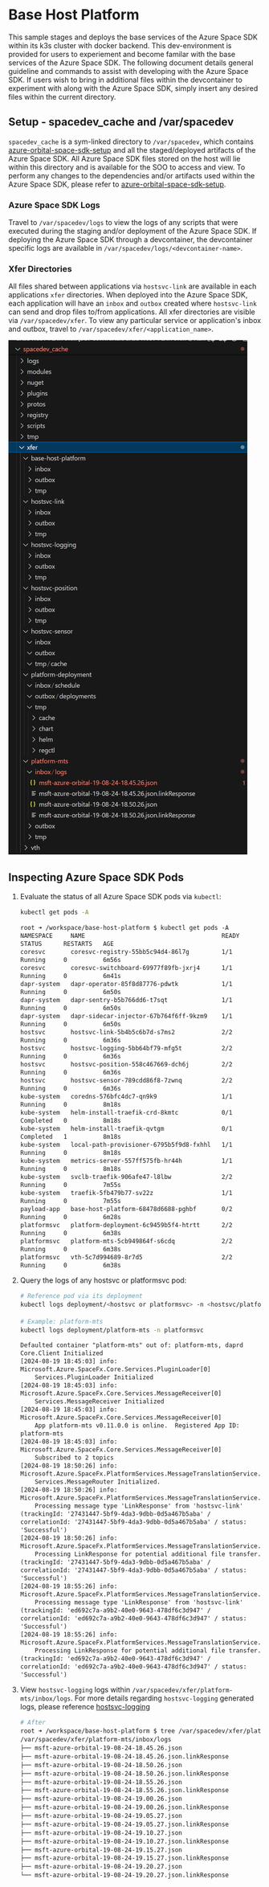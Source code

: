 # Base Host Platform

This sample stages and deploys the base services of the Azure Space SDK within its k3s cluster with docker backend. This dev-environment is provided for users to experiement and become familar with the base services of the Azure Space SDK. The following document details general guideline and commands to assist with developing with the Azure Space SDK. If users wish to bring in additional files within the devcontainer to experiment with along with the Azure Space SDK, simply insert any desired files within the current directory.

## Setup - spacedev_cache and /var/spacedev

`spacedev_cache` is a sym-linked directory to `/var/spacedev`, which contains [azure-orbital-space-sdk-setup](https://github.com/microsoft/azure-orbital-space-sdk-setup) and all the staged/deployed artifacts of the Azure Space SDK. All Azure Space SDK files stored on the host will lie within this directory and is available for the SOO to access and view. To perform any changes to the dependencies and/or artifacts used within the Azure Space SDK, please refer to [azure-orbital-space-sdk-setup](https://github.com/microsoft/azure-orbital-space-sdk-setup).

### Azure Space SDK Logs

Travel to `/var/spacedev/logs` to view the logs of any scripts that were executed during the staging and/or deployment of the Azure Space SDK. If deploying the Azure Space SDK through a devcontainer, the devcontainer specific logs are available in `/var/spacedev/logs/<devcontainer-name>`.

### Xfer Directories

All files shared between applications via `hostsvc-link` are available in each applications `xfer` directories. When deployed into the Azure Space SDK, each application will have an `inbox` and `outbox` created where `hostsvc-link` can send and drop files to/from applications. All xfer directories are visible via `/var/spacedev/xfer`. To view any particular service or application's inbox and outbox, travel to `/var/spacedev/xfer/<application_name>`.

![xfer](images/xfer.png)


## Inspecting Azure Space SDK Pods

1. Evaluate the status of all Azure Space SDK pods via `kubectl`:
    ```bash
    kubectl get pods -A
    ```
    ```text
    root ➜ /workspace/base-host-platform $ kubectl get pods -A
    NAMESPACE     NAME                                      READY   STATUS      RESTARTS   AGE
    coresvc       coresvc-registry-55bb5c94d4-86l7g         1/1     Running     0          6m56s
    coresvc       coresvc-switchboard-69977f89fb-jxrj4      1/1     Running     0          6m41s
    dapr-system   dapr-operator-85f8d87776-pdwtk            1/1     Running     0          6m50s
    dapr-system   dapr-sentry-b5b766dd6-t7sqt               1/1     Running     0          6m50s
    dapr-system   dapr-sidecar-injector-67b764f6ff-9kzm9    1/1     Running     0          6m50s
    hostsvc       hostsvc-link-5b4b5c6b7d-s7ms2             2/2     Running     0          6m36s
    hostsvc       hostsvc-logging-5bb64bf79-mfg5t           2/2     Running     0          6m36s
    hostsvc       hostsvc-position-558c467669-dch6j         2/2     Running     0          6m36s
    hostsvc       hostsvc-sensor-789cdd86f8-7zwnq           2/2     Running     0          6m36s
    kube-system   coredns-576bfc4dc7-qn9k9                  1/1     Running     0          8m18s
    kube-system   helm-install-traefik-crd-8kmtc            0/1     Completed   0          8m18s
    kube-system   helm-install-traefik-qvtgm                0/1     Completed   1          8m18s
    kube-system   local-path-provisioner-6795b5f9d8-fxhhl   1/1     Running     0          8m18s
    kube-system   metrics-server-557ff575fb-hr44h           1/1     Running     0          8m18s
    kube-system   svclb-traefik-906afe47-l8lbw              2/2     Running     0          7m55s
    kube-system   traefik-5fb479b77-sv22z                   1/1     Running     0          7m55s
    payload-app   base-host-platform-68478d6688-pghbf       0/2     Running     0          6m28s
    platformsvc   platform-deployment-6c9459b5f4-htrtt      2/2     Running     0          6m38s
    platformsvc   platform-mts-5cb949864f-s6cdq             2/2     Running     0          6m38s
    platformsvc   vth-5c7d994689-8r7d5                      2/2     Running     0          6m38s
    ```

1. Query the logs of any hostsvc or platformsvc pod:
    ```bash
    # Reference pod via its deployment
    kubectl logs deployment/<hostsvc or platformsvc> -n <hostsvc/platformsvc namespace>

    # Example: platform-mts
    kubectl logs deployment/platform-mts -n platformsvc
    ```
    ```text
    Defaulted container "platform-mts" out of: platform-mts, daprd
    Core.Client Initialized
    [2024-08-19 18:45:03] info: Microsoft.Azure.SpaceFx.Core.Services.PluginLoader[0]
        Services.PluginLoader Initialized
    [2024-08-19 18:45:03] info: Microsoft.Azure.SpaceFx.Core.Services.MessageReceiver[0]
        Services.MessageReceiver Initialized
    [2024-08-19 18:45:03] info: Microsoft.Azure.SpaceFx.Core.Services.MessageReceiver[0]
        App platform-mts v0.11.0.0 is online.  Registered App ID: platform-mts
    [2024-08-19 18:45:03] info: Microsoft.Azure.SpaceFx.Core.Services.MessageReceiver[0]
        Subscribed to 2 topics
    [2024-08-19 18:50:26] info: Microsoft.Azure.SpaceFx.PlatformServices.MessageTranslationService.Utils.MessageRouter[0]
        Services.MessageRouter Initialized.
    [2024-08-19 18:50:26] info: Microsoft.Azure.SpaceFx.PlatformServices.MessageTranslationService.MessageHandler[0]
        Processing message type 'LinkResponse' from 'hostsvc-link' (trackingId: '27431447-5bf9-4da3-9dbb-0d5a467b5aba' / correlationId: '27431447-5bf9-4da3-9dbb-0d5a467b5aba' / status: 'Successful')
    [2024-08-19 18:50:26] info: Microsoft.Azure.SpaceFx.PlatformServices.MessageTranslationService.MessageHandler[0]
        Processing LinkResponse for potential additional file transfer.(trackingId: '27431447-5bf9-4da3-9dbb-0d5a467b5aba' / correlationId: '27431447-5bf9-4da3-9dbb-0d5a467b5aba' / status: 'Successful')
    [2024-08-19 18:55:26] info: Microsoft.Azure.SpaceFx.PlatformServices.MessageTranslationService.MessageHandler[0]
        Processing message type 'LinkResponse' from 'hostsvc-link' (trackingId: 'ed692c7a-a9b2-40e0-9643-478df6c3d947' / correlationId: 'ed692c7a-a9b2-40e0-9643-478df6c3d947' / status: 'Successful')
    [2024-08-19 18:55:26] info: Microsoft.Azure.SpaceFx.PlatformServices.MessageTranslationService.MessageHandler[0]
        Processing LinkResponse for potential additional file transfer.(trackingId: 'ed692c7a-a9b2-40e0-9643-478df6c3d947' / correlationId: 'ed692c7a-a9b2-40e0-9643-478df6c3d947' / status: 'Successful')
    ```

1. View `hostsvc-logging` logs within `/var/spacedev/xfer/platform-mts/inbox/logs`. For more details regarding `hostsvc-logging` generated logs, please reference [hostsvc-logging](https://github.com/microsoft/azure-orbital-space-sdk/blob/main/docs/architecture/runtime-framework/host-services/logging.md)
    ```bash
    # After 
    root ➜ /workspace/base-host-platform $ tree /var/spacedev/xfer/platform-mts/inbox/logs
    /var/spacedev/xfer/platform-mts/inbox/logs
    ├── msft-azure-orbital-19-08-24-18.45.26.json
    ├── msft-azure-orbital-19-08-24-18.45.26.json.linkResponse
    ├── msft-azure-orbital-19-08-24-18.50.26.json
    ├── msft-azure-orbital-19-08-24-18.50.26.json.linkResponse
    ├── msft-azure-orbital-19-08-24-18.55.26.json
    ├── msft-azure-orbital-19-08-24-18.55.26.json.linkResponse
    ├── msft-azure-orbital-19-08-24-19.00.26.json
    ├── msft-azure-orbital-19-08-24-19.00.26.json.linkResponse
    ├── msft-azure-orbital-19-08-24-19.05.27.json
    ├── msft-azure-orbital-19-08-24-19.05.27.json.linkResponse
    ├── msft-azure-orbital-19-08-24-19.10.27.json
    ├── msft-azure-orbital-19-08-24-19.10.27.json.linkResponse
    ├── msft-azure-orbital-19-08-24-19.15.27.json
    ├── msft-azure-orbital-19-08-24-19.15.27.json.linkResponse
    ├── msft-azure-orbital-19-08-24-19.20.27.json
    └── msft-azure-orbital-19-08-24-19.20.27.json.linkResponse
    ```



